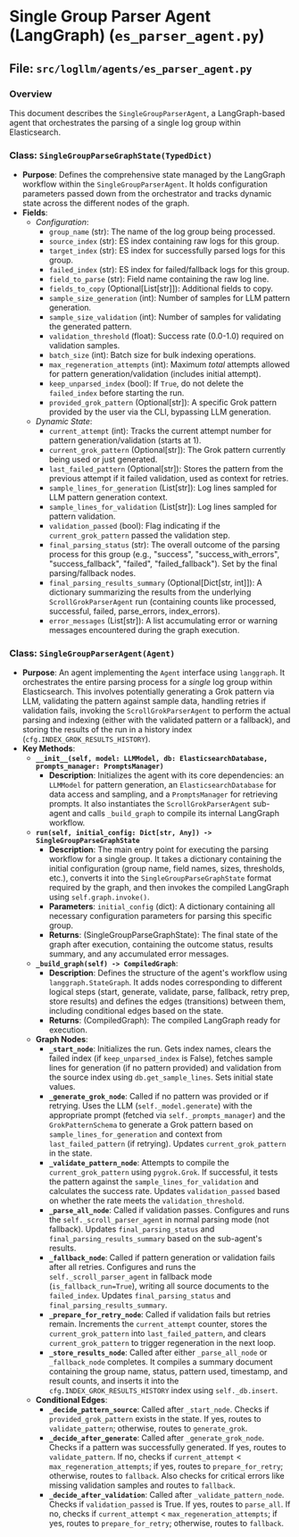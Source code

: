 # Single Group Parser Agent (LangGraph) (`es_parser_agent.py`)

## File: `src/logllm/agents/es_parser_agent.py`

### Overview

This document describes the `SingleGroupParserAgent`, a LangGraph-based agent that orchestrates the parsing of a single log group within Elasticsearch.

### Class: `SingleGroupParseGraphState(TypedDict)`

- **Purpose**: Defines the comprehensive state managed by the LangGraph workflow within the `SingleGroupParserAgent`. It holds configuration parameters passed down from the orchestrator and tracks dynamic state across the different nodes of the graph.
- **Fields**:
  - _Configuration_:
    - `group_name` (str): The name of the log group being processed.
    - `source_index` (str): ES index containing raw logs for this group.
    - `target_index` (str): ES index for successfully parsed logs for this group.
    - `failed_index` (str): ES index for failed/fallback logs for this group.
    - `field_to_parse` (str): Field name containing the raw log line.
    - `fields_to_copy` (Optional[List[str]]): Additional fields to copy.
    - `sample_size_generation` (int): Number of samples for LLM pattern generation.
    - `sample_size_validation` (int): Number of samples for validating the generated pattern.
    - `validation_threshold` (float): Success rate (0.0-1.0) required on validation samples.
    - `batch_size` (int): Batch size for bulk indexing operations.
    - `max_regeneration_attempts` (int): Maximum _total_ attempts allowed for pattern generation/validation (includes initial attempt).
    - `keep_unparsed_index` (bool): If `True`, do not delete the `failed_index` before starting the run.
    - `provided_grok_pattern` (Optional[str]): A specific Grok pattern provided by the user via the CLI, bypassing LLM generation.
  - _Dynamic State_:
    - `current_attempt` (int): Tracks the current attempt number for pattern generation/validation (starts at 1).
    - `current_grok_pattern` (Optional[str]): The Grok pattern currently being used or just generated.
    - `last_failed_pattern` (Optional[str]): Stores the pattern from the previous attempt if it failed validation, used as context for retries.
    - `sample_lines_for_generation` (List[str]): Log lines sampled for LLM pattern generation context.
    - `sample_lines_for_validation` (List[str]): Log lines sampled for pattern validation.
    - `validation_passed` (bool): Flag indicating if the `current_grok_pattern` passed the validation step.
    - `final_parsing_status` (str): The overall outcome of the parsing process for this group (e.g., "success", "success_with_errors", "success_fallback", "failed", "failed_fallback"). Set by the final parsing/fallback nodes.
    - `final_parsing_results_summary` (Optional[Dict[str, int]]): A dictionary summarizing the results from the underlying `ScrollGrokParserAgent` run (containing counts like processed, successful, failed, parse_errors, index_errors).
    - `error_messages` (List[str]): A list accumulating error or warning messages encountered during the graph execution.

### Class: `SingleGroupParserAgent(Agent)`

- **Purpose**: An agent implementing the `Agent` interface using `langgraph`. It orchestrates the entire parsing process for a _single_ log group within Elasticsearch. This involves potentially generating a Grok pattern via LLM, validating the pattern against sample data, handling retries if validation fails, invoking the `ScrollGrokParserAgent` to perform the actual parsing and indexing (either with the validated pattern or a fallback), and storing the results of the run in a history index (`cfg.INDEX_GROK_RESULTS_HISTORY`).
- **Key Methods**:
  - **`__init__(self, model: LLMModel, db: ElasticsearchDatabase, prompts_manager: PromptsManager)`**
    - **Description**: Initializes the agent with its core dependencies: an `LLMModel` for pattern generation, an `ElasticsearchDatabase` for data access and sampling, and a `PromptsManager` for retrieving prompts. It also instantiates the `ScrollGrokParserAgent` sub-agent and calls `_build_graph` to compile its internal LangGraph workflow.
  - **`run(self, initial_config: Dict[str, Any]) -> SingleGroupParseGraphState`**
    - **Description**: The main entry point for executing the parsing workflow for a single group. It takes a dictionary containing the initial configuration (group name, field names, sizes, thresholds, etc.), converts it into the `SingleGroupParseGraphState` format required by the graph, and then invokes the compiled LangGraph using `self.graph.invoke()`.
    - **Parameters**: `initial_config` (dict): A dictionary containing all necessary configuration parameters for parsing this specific group.
    - **Returns**: (SingleGroupParseGraphState): The final state of the graph after execution, containing the outcome status, results summary, and any accumulated error messages.
  - **`_build_graph(self) -> CompiledGraph`**:
    - **Description**: Defines the structure of the agent's workflow using `langgraph.StateGraph`. It adds nodes corresponding to different logical steps (start, generate, validate, parse, fallback, retry prep, store results) and defines the edges (transitions) between them, including conditional edges based on the state.
    - **Returns**: (CompiledGraph): The compiled LangGraph ready for execution.
  - **Graph Nodes**:
    - **`_start_node`**: Initializes the run. Gets index names, clears the failed index (if `keep_unparsed_index` is False), fetches sample lines for generation (if no pattern provided) and validation from the source index using `db.get_sample_lines`. Sets initial state values.
    - **`_generate_grok_node`**: Called if no pattern was provided or if retrying. Uses the LLM (`self._model.generate`) with the appropriate prompt (fetched via `self._prompts_manager`) and the `GrokPatternSchema` to generate a Grok pattern based on `sample_lines_for_generation` and context from `last_failed_pattern` (if retrying). Updates `current_grok_pattern` in the state.
    - **`_validate_pattern_node`**: Attempts to compile the `current_grok_pattern` using `pygrok.Grok`. If successful, it tests the pattern against the `sample_lines_for_validation` and calculates the success rate. Updates `validation_passed` based on whether the rate meets the `validation_threshold`.
    - **`_parse_all_node`**: Called if validation passes. Configures and runs the `self._scroll_parser_agent` in normal parsing mode (not fallback). Updates `final_parsing_status` and `final_parsing_results_summary` based on the sub-agent's results.
    - **`_fallback_node`**: Called if pattern generation or validation fails after all retries. Configures and runs the `self._scroll_parser_agent` in fallback mode (`is_fallback_run=True`), writing all source documents to the `failed_index`. Updates `final_parsing_status` and `final_parsing_results_summary`.
    - **`_prepare_for_retry_node`**: Called if validation fails but retries remain. Increments the `current_attempt` counter, stores the `current_grok_pattern` into `last_failed_pattern`, and clears `current_grok_pattern` to trigger regeneration in the next loop.
    - **`_store_results_node`**: Called after either `_parse_all_node` or `_fallback_node` completes. It compiles a summary document containing the group name, status, pattern used, timestamp, and result counts, and inserts it into the `cfg.INDEX_GROK_RESULTS_HISTORY` index using `self._db.insert`.
  - **Conditional Edges**:
    - **`_decide_pattern_source`**: Called after `_start_node`. Checks if `provided_grok_pattern` exists in the state. If yes, routes to `validate_pattern`; otherwise, routes to `generate_grok`.
    - **`_decide_after_generate`**: Called after `_generate_grok_node`. Checks if a pattern was successfully generated. If yes, routes to `validate_pattern`. If no, checks if `current_attempt` < `max_regeneration_attempts`; if yes, routes to `prepare_for_retry`; otherwise, routes to `fallback`. Also checks for critical errors like missing validation samples and routes to `fallback`.
    - **`_decide_after_validation`**: Called after `_validate_pattern_node`. Checks if `validation_passed` is True. If yes, routes to `parse_all`. If no, checks if `current_attempt` < `max_regeneration_attempts`; if yes, routes to `prepare_for_retry`; otherwise, routes to `fallback`.
